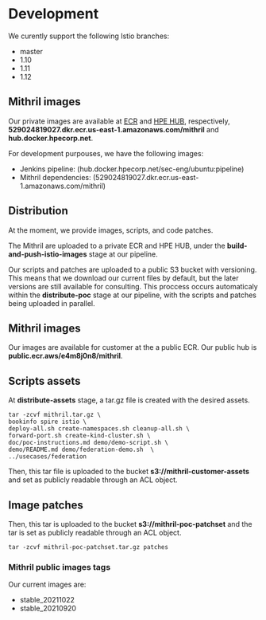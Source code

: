 # Development

We curently support the following Istio branches:
 - master
 - 1.10
 - 1.11
 - 1.12

## Mithril images
Our private images are available at [ECR](https://console.aws.amazon.com/ecr/home?region=us-east-1) and [HPE HUB](https://hub.docker.hpecorp.net/), respectively, 
**529024819027.dkr.ecr.us-east-1.amazonaws.com/mithril** and **hub.docker.hpecorp.net**.

For development purpouses, we have the following images:

 - Jenkins pipeline: (hub.docker.hpecorp.net/sec-eng/ubuntu:pipeline)
 - Mithril dependencies: (529024819027.dkr.ecr.us-east-1.amazonaws.com/mithril)
	

## Distribution
At the moment, we provide images, scripts, and code patches.

The Mithril are uploaded to a private ECR and HPE HUB, under the **build-and-push-istio-images** stage at our pipeline. 

Our scripts and patches are uploaded to a public S3 bucket with versioning. This means that we download our current files by default, but the later versions are still available for consulting. This proccess occurs automaticaly within the **distribute-poc** stage at our pipeline, with the scripts and patches being uploaded in parallel. 

## Mithril images
Our images are available for customer at the a public ECR. Our public hub is **public.ecr.aws/e4m8j0n8/mithril**.

## Scripts assets

At **distribute-assets** stage, a tar.gz file is created with the desired assets.

``` 
tar -zcvf mithril.tar.gz \
bookinfo spire istio \
deploy-all.sh create-namespaces.sh cleanup-all.sh \ 
forward-port.sh create-kind-cluster.sh \ 
doc/poc-instructions.md demo/demo-script.sh \ 
demo/README.md demo/federation-demo.sh  \
../usecases/federation
```

Then, this tar file is uploaded to the bucket **s3://mithril-customer-assets** and set as publicly readable through an ACL object.

## Image patches

Then, this tar is uploaded to the bucket **s3://mithril-poc-patchset** and the tar is set as publicly readable through an ACL object.

```
tar -zcvf mithril-poc-patchset.tar.gz patches
```

### Mithril public images tags

Our current images are:
- stable_20211022
- stable_20210920 

